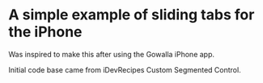 # A simple example of sliding tabs for the iPhone

Was inspired to make this after using the Gowalla iPhone app.

Initial code base came from iDevRecipes Custom Segmented Control.


